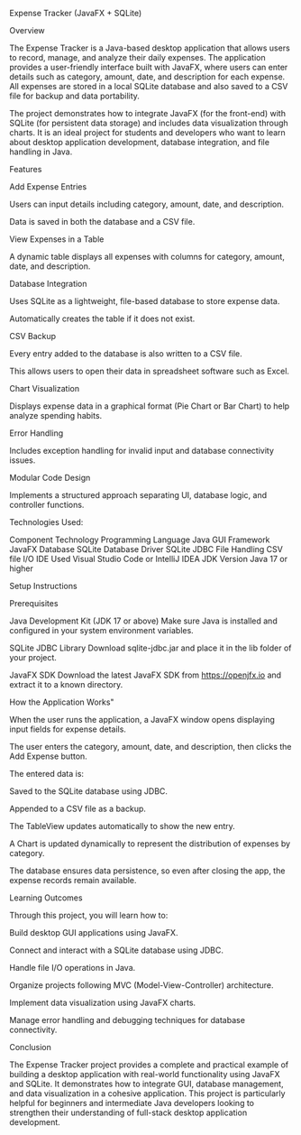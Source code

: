 Expense Tracker (JavaFX + SQLite)

Overview

The Expense Tracker is a Java-based desktop application that allows users to record, manage, and analyze their daily expenses. 
The application provides a user-friendly interface built with JavaFX, where users can enter details such as category, amount, 
date, and description for each expense. All expenses are stored in a local SQLite database and also saved to a 
CSV file for backup and data portability.

The project demonstrates how to integrate JavaFX (for the front-end) with SQLite (for persistent data storage) and includes
data visualization through charts. It is an ideal project for students and developers who want to learn about desktop 
application development, database integration, and file handling in Java.

Features

Add Expense Entries

Users can input details including category, amount, date, and description.

Data is saved in both the database and a CSV file.

View Expenses in a Table

A dynamic table displays all expenses with columns for category, amount, date, and description.

Database Integration

Uses SQLite as a lightweight, file-based database to store expense data.

Automatically creates the table if it does not exist.

CSV Backup

Every entry added to the database is also written to a CSV file.

This allows users to open their data in spreadsheet software such as Excel.

Chart Visualization

Displays expense data in a graphical format (Pie Chart or Bar Chart) to help analyze spending habits.

Error Handling

Includes exception handling for invalid input and database connectivity issues.

Modular Code Design

Implements a structured approach separating UI, database logic, and controller functions.

Technologies Used:

Component	Technology
Programming Language	Java
GUI Framework	JavaFX
Database	SQLite
Database Driver	SQLite JDBC
File Handling	CSV file I/O
IDE Used	Visual Studio Code or IntelliJ IDEA
JDK Version	Java 17 or higher

Setup Instructions

Prerequisites

Java Development Kit (JDK 17 or above)
Make sure Java is installed and configured in your system environment variables.

SQLite JDBC Library
Download sqlite-jdbc.jar and place it in the lib folder of your project.

JavaFX SDK
Download the latest JavaFX SDK from https://openjfx.io
 and extract it to a known directory.

 How the Application Works"
 

When the user runs the application, a JavaFX window opens displaying input fields for expense details.

The user enters the category, amount, date, and description, then clicks the Add Expense button.

The entered data is:

Saved to the SQLite database using JDBC.

Appended to a CSV file as a backup.

The TableView updates automatically to show the new entry.

A Chart is updated dynamically to represent the distribution of expenses by category.

The database ensures data persistence, so even after closing the app, the expense records remain available.

Learning Outcomes

Through this project, you will learn how to:

Build desktop GUI applications using JavaFX.

Connect and interact with a SQLite database using JDBC.

Handle file I/O operations in Java.

Organize projects following MVC (Model-View-Controller) architecture.

Implement data visualization using JavaFX charts.

Manage error handling and debugging techniques for database connectivity.

Conclusion

The Expense Tracker project provides a complete and practical example of building a desktop application with 
real-world functionality using JavaFX and SQLite. It demonstrates how to integrate GUI, database management, 
and data visualization in a cohesive application. This project is particularly helpful for beginners and 
intermediate Java developers looking to strengthen their understanding of full-stack desktop application 
development.
